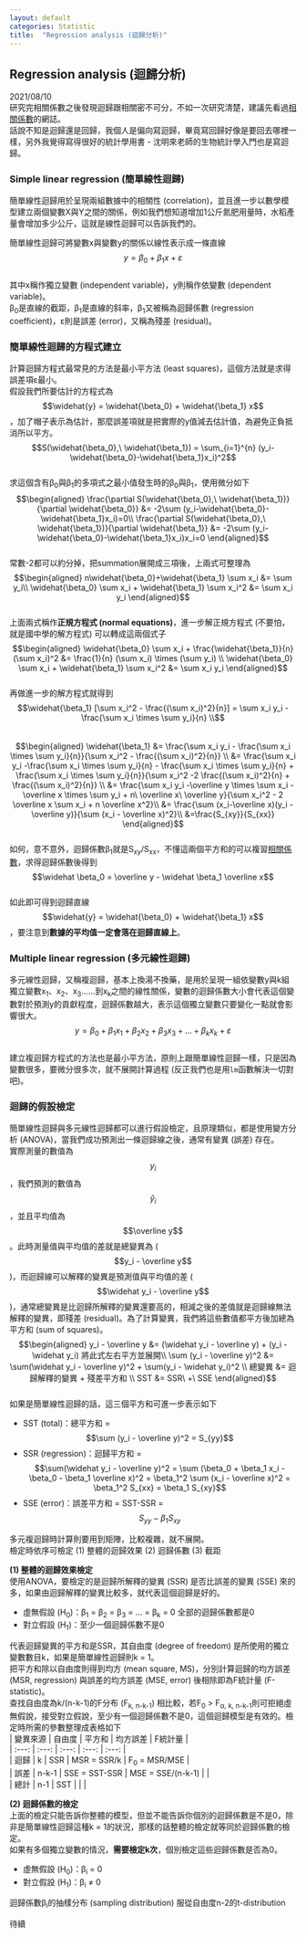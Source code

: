```yaml
---
layout: default
categories: Statistic
title:  "Regression analysis (迴歸分析)"
---  
```

## Regression analysis (迴歸分析)  
2021/08/10  
研究完相關係數之後發現迴歸跟相關密不可分，不如一次研究清楚，建議先看過[相關係數](https://lloydychuang.github.io/statistic/2021/08/05/correlation.html)的網誌。  
話說不知是迴歸還是回歸，我個人是偏向寫迴歸，畢竟寫回歸好像是要回去哪裡一樣，另外我覺得寫得很好的統計學用書 - 沈明來老師的生物統計學入門也是寫迴歸。  
  
### Simple linear regression (簡單線性迴歸)  
簡單線性迴歸用於呈現兩組數據中的相關性 (correlation)，並且進一步以數學模型建立兩個變數X與Y之間的關係，例如我們想知道增加1公斤氮肥用量時，水稻產量會增加多少公斤，這就是線性迴歸可以告訴我們的。  
  
簡單線性迴歸可將變數x與變數y的關係以線性表示成一條直線  
$$y = \beta_0+ \beta_1 x + \varepsilon $$  
其中x稱作獨立變數 (independent variable)，y則稱作依變數 (dependent variable)。  
&beta;<sub>0</sub>是直線的截距，&beta;<sub>1</sub>是直線的斜率，&beta;<sub>1</sub>又被稱為迴歸係數 (regression coefficient)，&epsilon;則是誤差 (error)，又稱為殘差 (residual)。  
  
### 簡單線性迴歸的方程式建立  
計算迴歸方程式最常見的方法是最小平方法 (least squares)，這個方法就是求得誤差項&epsilon;最小。  
假設我們所要估計的方程式為$$\widehat{y} =  \widehat{\beta_0} + \widehat{\beta_1} x$$，加了帽子表示為估計，那麼誤差項就是把實際的y值減去估計值，為避免正負抵消所以平方。  
$$S(\widehat{\beta_0},\ \widehat{\beta_1}) = \sum_{i=1}^{n} (y_i-\widehat{\beta_0}-\widehat{\beta_1}x_i)^2$$  
求這個含有&beta;<sub>0</sub>與&beta;<sub>1</sub>的多項式之最小值發生時的&beta;<sub>0</sub>與&beta;<sub>1</sub>，使用微分如下  
$$\begin{aligned}
\frac{\partial S(\widehat{\beta_0},\ \widehat{\beta_1})}{\partial \widehat{\beta_0}} &= -2\sum (y_i-\widehat{\beta_0}-\widehat{\beta_1}x_i)=0\\
\frac{\partial S(\widehat{\beta_0},\ \widehat{\beta_1})}{\partial \widehat{\beta_1}} &= -2\sum (y_i-\widehat{\beta_0}-\widehat{\beta_1}x_i)x_i=0
\end{aligned}$$  
常數-2都可以約分掉，把summation展開成三項後，上兩式可整理為  
$$\begin{aligned}
n\widehat{\beta_0}+\widehat{\beta_1} \sum x_i &= \sum y_i\\
\widehat{\beta_0} \sum x_i + \widehat{\beta_1} \sum x_i^2 &= \sum x_i y_i
\end{aligned}$$  
上面兩式稱作**正規方程式 (normal equations)**，進一步解正規方程式 (不要怕，就是國中學的解方程式) 可以轉成這兩個式子  
$$\begin{aligned}
\widehat{\beta_0} \sum x_i + \frac{\widehat{\beta_1}}{n} (\sum x_i)^2 &= \frac{1}{n} (\sum x_i) \times (\sum y_i) \\
\widehat{\beta_0} \sum x_i + \widehat{\beta_1} \sum x_i^2 &= \sum x_i y_i
\end{aligned}$$  
再做進一步的解方程式就得到  
$$\widehat{\beta_1} [\sum x_i^2 - \frac{(\sum x_i)^2}{n}] = \sum x_i y_i - \frac{\sum x_i \times \sum y_i}{n} \\$$  
$$\begin{aligned}
\widehat{\beta_1} 
&= \frac{\sum x_i y_i - \frac{\sum x_i \times \sum y_i}{n}}{\sum x_i^2 - \frac{(\sum x_i)^2}{n}} \\
&= \frac{\sum x_i y_i -\frac{\sum x_i \times \sum y_i}{n} - \frac{\sum x_i \times \sum y_i}{n} + \frac{\sum x_i \times \sum y_i}{n}}{\sum x_i^2 -2 \frac{(\sum x_i)^2}{n} + \frac{(\sum x_i)^2}{n}} \\
&= \frac{\sum x_i y_i -\overline y \times \sum x_i - \overline x \times \sum y_i + n\ \overline x\ \overline y}{\sum x_i^2 - 2 \overline x \sum x_i + n \overline x^2}\\
&= \frac{\sum (x_i-\overline x)(y_i - \overline y)}{\sum (x_i - \overline x)^2}\\
&=\frac{S_{xy}}{S_{xx}}
\end{aligned}$$  
如何，意不意外，迴歸係數&beta;<sub>1</sub>就是S<sub>xy</sub>/S<sub>xx</sub>，不懂這兩個平方和的可以複習[相關係數](https://lloydychuang.github.io/statistic/2021/08/05/correlation.html)，求得迴歸係數後得到  
$$\widehat \beta_0 = \overline y - \widehat \beta_1 \overline x$$  
如此即可得到迴歸直線$$\widehat{y} =  \widehat{\beta_0} + \widehat{\beta_1} x$$，要注意到**數據的平均值一定會落在迴歸直線上**。  
  
### Multiple linear regression (多元線性迴歸)  
多元線性迴歸，又稱複迴歸，基本上換湯不換藥，是用於呈現一組依變數y與k組獨立變數x<sub>1</sub>、x<sub>2</sub>、x<sub>3</sub>......到x<sub>k</sub>之間的線性關係，變數的迴歸係數大小會代表這個變數對於預測y的貢獻程度，迴歸係數越大，表示這個獨立變數只要變化一點就會影響很大。  
$$y = \beta_0+ \beta_1 x_1 + \beta_2 x_2 + \beta_3 x_3 + ... + \beta_k x_k + \varepsilon $$  
建立複迴歸方程式的方法也是最小平方法，原則上跟簡單線性迴歸一樣，只是因為變數很多，要微分很多次，就不展開計算過程 (反正我們也是用`lm`函數解決一切對吧)。  
  
### 迴歸的假設檢定  
簡單線性迴歸與多元線性迴歸都可以進行假設檢定，且原理類似，都是使用變方分析 (ANOVA)，當我們成功預測出一條迴歸線之後，通常有變異 (誤差) 存在。  
實際測量的數值為$$y_i$$，我們預測的數值為$$\widehat y_i$$，並且平均值為$$\overline y$$。此時測量值與平均值的差就是總變異為 ($$y_i - \overline y$$)，而迴歸線可以解釋的變異是預測值與平均值的差 ($$\widehat y_i - \overline y$$)，通常總變異是比迴歸所解釋的變異還要高的，相減之後的差值就是迴歸線無法解釋的變異，即殘差 (residual)。為了計算變異，我們將這些數值都平方後加總為平方和 (sum of squares)。  
$$\begin{aligned}
y_i - \overline y &= (\widehat y_i - \overline y) + (y_i - \widehat y_i) 將此式左右平方並展開\\
\sum (y_i - \overline y)^2 &= \sum(\widehat y_i - \overline y)^2 + \sum(y_i - \widehat y_i)^2 \\
總變異 &= 迴歸解釋的變異 + 殘差平方和 \\
SST &= SSR\ +\ SSE
\end{aligned}$$  
如果是簡單線性迴歸的話，這三個平方和可進一步表示如下  
- SST (total)：總平方和 = $$\sum (y_i - \overline y)^2 = S_{yy}$$
- SSR (regression)：迴歸平方和 = $$\sum(\widehat y_i - \overline y)^2 =  \sum (\beta_0 + \beta_1 x_i - \beta_0 - \beta_1 \overline x)^2 = \beta_1^2 \sum (x_i - \overline x)^2 = \beta_1^2 S_{xx} = \beta_1 S_{xy}$$  
- SSE (error)：誤差平方和 = SST-SSR = $$S_{yy}- \beta_1 S_{xy}$$
  
多元複迴歸時計算則要用到矩陣，比較複雜，就不展開。  
檢定時依序可檢定 (1) 整體的迴歸效果 (2) 迴歸係數 (3) 截距  

**(1) 整體的迴歸效果檢定**  
使用ANOVA，要檢定的是迴歸所解釋的變異 (SSR) 是否比誤差的變異 (SSE) 來的多，如果由迴歸解釋的變異比較多，就代表這個迴歸是好的。  
- 虛無假設 (H<sub>0</sub>)：&beta;<sub>1</sub> = &beta;<sub>2</sub> = &beta;<sub>3</sub> = ... = &beta;<sub>k</sub> = 0 全部的迴歸係數都是0  
- 對立假設 (H<sub>1</sub>)：至少一個迴歸係數不是0  
      
代表迴歸變異的平方和是SSR，其自由度 (degree of freedom) 是所使用的獨立變數數目k，如果是簡單線性迴歸則k = 1。  
把平方和除以自由度則得到均方 (mean square, MS)，分別計算迴歸的均方誤差 (MSR, regression) 與誤差的均方誤差 (MSE, error) 後相除即為F統計量 (F-statistic)。  
查找自由度為k/(n-k-1)的F分布 (F<sub>k, n-k-1</sub>) 相比較，若F<sub>0</sub> > F<sub>&alpha;, k, n-k-1</sub>則可拒絕虛無假說，接受對立假說，至少有一個迴歸係數不是0，這個迴歸模型是有效的。檢定時所需的參數整理成表格如下    
| 變異來源 | 自由度 | 平方和 | 均方誤差 | F統計量 |   
| :---: | :---: | :---: | :---: | :---: |   
| 迴歸 | k | SSR | MSR = SSR/k | F<sub>0</sub> = MSR/MSE |   
| 誤差 | n-k-1 | SSE = SST-SSR | MSE = SSE/(n-k-1) |  |    
| 總計 | n-1 | SST |  |  |     
  
**(2) 迴歸係數的檢定**  
上面的檢定只能告訴你整體的模型，但並不能告訴你個別的迴歸係數是不是0，除非是簡單線性迴歸這種k = 1的狀況，那樣的話整體的檢定就等同於迴歸係數的檢定。  
如果有多個獨立變數的情況，**需要檢定k次**，個別檢定這些迴歸係數是否為0。  
- 虛無假設 (H<sub>0</sub>)：&beta;<sub>i</sub> = 0 
- 對立假設 (H<sub>1</sub>)：&beta;<sub>i</sub> &#8800; 0  
  
迴歸係數&beta;<sub>i</sub>的抽樣分布 (sampling distribution) 服從自由度n-2的t-distribution

待續
